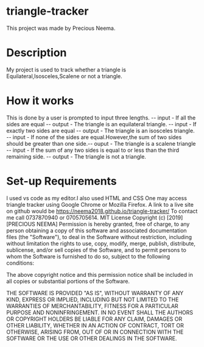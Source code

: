 # triangle-tracker
This project was made by Precious Neema.
# Description
My project is used to track whether a triangle is Equilateral,Isosceles,Scalene or not a triangle.
# How it works
This is done by a user is prompted to input three lengths.
-- input - If all the sides are equal -- output - The triangle is an equilateral triangle.
-- input - If exactly two sides are equal -- output -  The triangle is an isosceles triangle.
-- input - If none of the sides are equal.However,the sum of two sides should be greater than one side.-- ouput - The triangle is a scalene triangle
-- input - If the sum of any two sides is equal to or less than the third remaining side. -- output - The triangle is not a triangle. 
# Set-up Requirements
I used vs code as my editor.I also used HTML and CSS
One may access triangle tracker using Google Chrome or Mozilla Firefox. A link to a live site on github would be https://neema2018.github.io/triangle-tracker/
To contact me call 0737870940 or 0705705614.
MIT License
Copyright (c) [2019] [PRECIOUS NEEMA]
Permission is hereby granted, free of charge, to any person obtaining a copy of this software and associated documentation files (the "Software"), to deal in the Software without restriction, including without limitation the rights to use, copy, modify, merge, publish, distribute, sublicense, and/or sell copies of the Software, and to permit persons to whom the Software is furnished to do so, subject to the following conditions:

The above copyright notice and this permission notice shall be included in all copies or substantial portions of the Software.

THE SOFTWARE IS PROVIDED "AS IS", WITHOUT WARRANTY OF ANY KIND, EXPRESS OR IMPLIED, INCLUDING BUT NOT LIMITED TO THE WARRANTIES OF MERCHANTABILITY, FITNESS FOR A PARTICULAR PURPOSE AND NONINFRINGEMENT. IN NO EVENT SHALL THE AUTHORS OR COPYRIGHT HOLDERS BE LIABLE FOR ANY CLAIM, DAMAGES OR OTHER LIABILITY, WHETHER IN AN ACTION OF CONTRACT, TORT OR OTHERWISE, ARISING FROM, OUT OF OR IN CONNECTION WITH THE SOFTWARE OR THE USE OR OTHER DEALINGS IN THE SOFTWARE.
